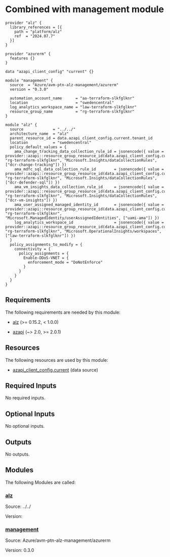 <!-- BEGIN_TF_DOCS -->
# Combined with management module

```hcl
provider "alz" {
  library_references = [{
    path = "platform/alz"
    ref  = "2024.07.7"
  }]
}

provider "azurerm" {
  features {}
}

data "azapi_client_config" "current" {}

module "management" {
  source  = "Azure/avm-ptn-alz-management/azurerm"
  version = "0.3.0"

  automation_account_name      = "aa-terraform-slkfglknr"
  location                     = "swedencentral"
  log_analytics_workspace_name = "law-terraform-slkfglknr"
  resource_group_name          = "rg-terraform-slkfglknr"
}

module "alz" {
  source             = "../../"
  architecture_name  = "alz"
  parent_resource_id = data.azapi_client_config.current.tenant_id
  location           = "swedencentral"
  policy_default_values = {
    ama_change_tracking_data_collection_rule_id = jsonencode({ value = provider::azapi::resource_group_resource_id(data.azapi_client_config.current.subscription_id, "rg-terraform-slkfglknr", "Microsoft.Insights/dataCollectionRules", ["dcr-change-tracking"]) })
    ama_mdfc_sql_data_collection_rule_id        = jsonencode({ value = provider::azapi::resource_group_resource_id(data.azapi_client_config.current.subscription_id, "rg-terraform-slkfglknr", "Microsoft.Insights/dataCollectionRules", ["dcr-defender-sql"]) })
    ama_vm_insights_data_collection_rule_id     = jsonencode({ value = provider::azapi::resource_group_resource_id(data.azapi_client_config.current.subscription_id, "rg-terraform-slkfglknr", "Microsoft.Insights/dataCollectionRules", ["dcr-vm-insights"]) })
    ama_user_assigned_managed_identity_id       = jsonencode({ value = provider::azapi::resource_group_resource_id(data.azapi_client_config.current.subscription_id, "rg-terraform-slkfglknr", "Microsoft.ManagedIdentity/userAssignedIdentities", ["uami-ama"]) })
    log_analytics_workspace_id                  = jsonencode({ value = provider::azapi::resource_group_resource_id(data.azapi_client_config.current.subscription_id, "rg-terraform-slkfglknr", "Microsoft.OperationalInsights/workspaces", ["law-terraform-slkfglknr"]) })
  }
  policy_assignments_to_modify = {
    connectivity = {
      policy_assignments = {
        Enable-DDoS-VNET = {
          enforcement_mode = "DoNotEnforce"
        }
      }
    }
  }
}
```

<!-- markdownlint-disable MD033 -->
## Requirements

The following requirements are needed by this module:

- <a name="requirement_alz"></a> [alz](#requirement\_alz) (>= 0.15.2, < 1.0.0)

- <a name="requirement_azapi"></a> [azapi](#requirement\_azapi) (~> 2.0, >= 2.0.1)

## Resources

The following resources are used by this module:

- [azapi_client_config.current](https://registry.terraform.io/providers/Azure/azapi/latest/docs/data-sources/client_config) (data source)

<!-- markdownlint-disable MD013 -->
## Required Inputs

No required inputs.

## Optional Inputs

No optional inputs.

## Outputs

No outputs.

## Modules

The following Modules are called:

### <a name="module_alz"></a> [alz](#module\_alz)

Source: ../../

Version:

### <a name="module_management"></a> [management](#module\_management)

Source: Azure/avm-ptn-alz-management/azurerm

Version: 0.3.0

<!-- END_TF_DOCS -->